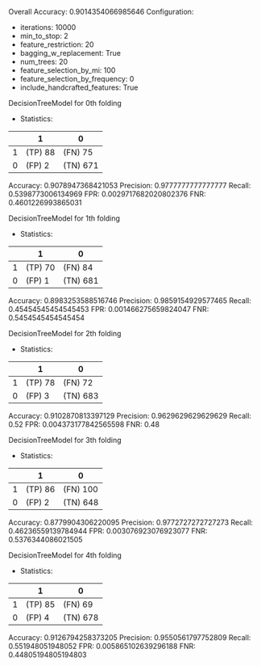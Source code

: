
Overall Accuracy: 0.9014354066985646
Configuration:
 * iterations: 10000
 * min_to_stop: 2
 * feature_restriction: 20
 * bagging_w_replacement: True
 * num_trees: 20
 * feature_selection_by_mi: 100
 * feature_selection_by_frequency: 0
 * include_handcrafted_features: True

DecisionTreeModel for 0th folding
* Statistics: 

|          |    1     |    0     |
|----------|----------|----------|
|    1     | (TP) 88  | (FN) 75  |
|    0     |  (FP) 2  | (TN) 671 |
Accuracy: 0.9078947368421053
Precision: 0.9777777777777777
Recall: 0.5398773006134969
FPR: 0.0029717682020802376
FNR: 0.4601226993865031


DecisionTreeModel for 1th folding
* Statistics: 

|          |    1     |    0     |
|----------|----------|----------|
|    1     | (TP) 70  | (FN) 84  |
|    0     |  (FP) 1  | (TN) 681 |
Accuracy: 0.8983253588516746
Precision: 0.9859154929577465
Recall: 0.45454545454545453
FPR: 0.001466275659824047
FNR: 0.5454545454545454


DecisionTreeModel for 2th folding
* Statistics: 

|          |    1     |    0     |
|----------|----------|----------|
|    1     | (TP) 78  | (FN) 72  |
|    0     |  (FP) 3  | (TN) 683 |
Accuracy: 0.9102870813397129
Precision: 0.9629629629629629
Recall: 0.52
FPR: 0.004373177842565598
FNR: 0.48


DecisionTreeModel for 3th folding
* Statistics: 

|          |    1     |    0     |
|----------|----------|----------|
|    1     | (TP) 86  | (FN) 100 |
|    0     |  (FP) 2  | (TN) 648 |
Accuracy: 0.8779904306220095
Precision: 0.9772727272727273
Recall: 0.46236559139784944
FPR: 0.003076923076923077
FNR: 0.5376344086021505


DecisionTreeModel for 4th folding
* Statistics: 

|          |    1     |    0     |
|----------|----------|----------|
|    1     | (TP) 85  | (FN) 69  |
|    0     |  (FP) 4  | (TN) 678 |
Accuracy: 0.9126794258373205
Precision: 0.9550561797752809
Recall: 0.551948051948052
FPR: 0.005865102639296188
FNR: 0.44805194805194803
